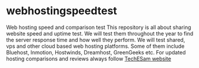 # webhostingspeedtest
Web hosting speed and comparison test
This repository is all about sharing website speed and uptime test. We will test them throughout the year to find the server response time and how well they perform. We will test shared, vps and other cloud based web hosting platforms. Some of them include Bluehost, Inmotion, Hostwinds, Dreamhost, GreenGeeks etc. For updated hosting comparisons and reviews always follow [TechESam website](https://techesam.com)
